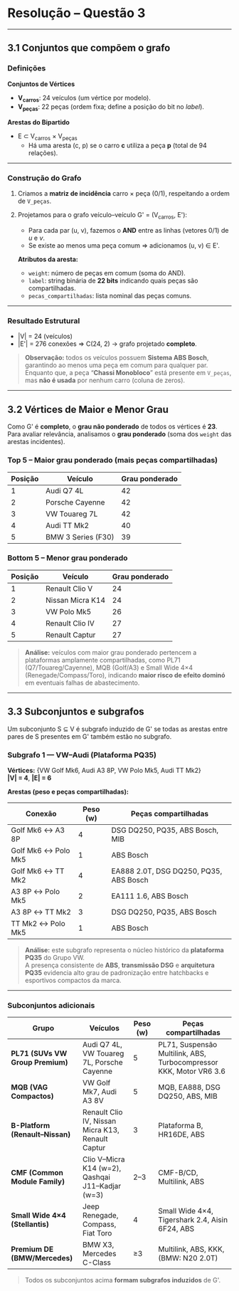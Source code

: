 # Resolução – Questão 3

---

## 3.1 Conjuntos que compõem o grafo

### Definições

**Conjuntos de Vértices**

- **V<sub>carros</sub>**: 24 veículos (um vértice por modelo).  
- **V<sub>peças</sub>**: 22 peças (ordem fixa; define a posição do bit no *label*).

**Arestas do Bipartido**  
- E ⊂ V<sub>carros</sub> × V<sub>peças</sub>  
  - Há uma aresta (c, p) se o carro **c** utiliza a peça **p** (total de 94 relações).

---

### Construção do Grafo

1. Criamos a **matriz de incidência** carro × peça (0/1), respeitando a ordem de `V_peças`.
2. Projetamos para o grafo veículo–veículo G' = (V<sub>carros</sub>, E'):
   - Para cada par (u, v), fazemos o **AND** entre as linhas (vetores 0/1) de *u* e *v*.
   - Se existe ao menos uma peça comum ⇒ adicionamos (u, v) ∈ E'.

   **Atributos da aresta:**
   - `weight`: número de peças em comum (soma do AND).
   - `label`: string binária de **22 bits** indicando quais peças são compartilhadas.
   - `pecas_compartilhadas`: lista nominal das peças comuns.

---

### Resultado Estrutural

- |V| = 24 (veículos)  
- |E'| = 276 conexões ⇒ C(24, 2) → grafo projetado **completo**.

> **Observação:** todos os veículos possuem **Sistema ABS Bosch**, garantindo ao menos uma peça em comum para qualquer par. Enquanto que, a peça “**Chassi Monobloco**” está presente em `V_peças`, mas **não é usada** por nenhum carro (coluna de zeros).

---

## 3.2 Vértices de Maior e Menor Grau

Como G' é **completo**, o **grau não ponderado** de todos os vértices é **23**.  
Para avaliar relevância, analisamos o **grau ponderado** (soma dos `weight` das arestas incidentes).

### Top 5 – Maior grau ponderado (mais peças compartilhadas)

| Posição | Veículo               | Grau ponderado |
|----------|----------------------|----------------|
| 1        | Audi Q7 4L           | 42             |
| 2        | Porsche Cayenne      | 42             |
| 3        | VW Touareg 7L        | 42             |
| 4        | Audi TT Mk2          | 40             |
| 5        | BMW 3 Series (F30)   | 39             |

### Bottom 5 – Menor grau ponderado

| Posição | Veículo             | Grau ponderado |
|----------|--------------------|----------------|
| 1        | Renault Clio V     | 24             |
| 2        | Nissan Micra K14   | 24             |
| 3        | VW Polo Mk5        | 26             |
| 4        | Renault Clio IV    | 27             |
| 5        | Renault Captur     | 27             |

> **Análise:** veículos com maior grau ponderado pertencem a plataformas amplamente compartilhadas, como PL71 (Q7/Touareg/Cayenne), MQB (Golf/A3) e Small Wide 4×4 (Renegade/Compass/Toro), indicando **maior risco de efeito dominó** em eventuais falhas de abastecimento.

---

## 3.3 Subconjuntos e subgrafos

Um subconjunto S ⊆ V é subgrafo induzido de G' se todas as arestas entre pares de S presentes em G' também estão no subgrafo.

### **Subgrafo 1 — VW–Audi (Plataforma PQ35)**

**Vértices:** {VW Golf Mk6, Audi A3 8P, VW Polo Mk5, Audi TT Mk2}  
**|V| = 4**, **|E| = 6**

**Arestas (peso e peças compartilhadas):**

| Conexão | Peso (w) | Peças compartilhadas |
|----------|-----------|----------------------|
| Golf Mk6 ↔ A3 8P | 4 | DSG DQ250, PQ35, ABS Bosch, MIB |
| Golf Mk6 ↔ Polo Mk5 | 1 | ABS Bosch |
| Golf Mk6 ↔ TT Mk2 | 4 | EA888 2.0T, DSG DQ250, PQ35, ABS Bosch |
| A3 8P ↔ Polo Mk5 | 2 | EA111 1.6, ABS Bosch |
| A3 8P ↔ TT Mk2 | 3 | DSG DQ250, PQ35, ABS Bosch |
| TT Mk2 ↔ Polo Mk5 | 1 | ABS Bosch |

> **Análise:** este subgrafo representa o núcleo histórico da **plataforma PQ35** do Grupo VW.  
> A presença consistente de **ABS**, **transmissão DSG** e **arquitetura PQ35** evidencia alto grau de padronização entre hatchbacks e esportivos compactos da marca.

---

### Subconjuntos adicionais

| Grupo | Veículos | Peso (w) | Peças compartilhadas |
|--------|-----------|-----------|-----------------------|
| **PL71 (SUVs VW Group Premium)** | Audi Q7 4L, VW Touareg 7L, Porsche Cayenne | 5 | PL71, Suspensão Multilink, ABS, Turbocompressor KKK, Motor VR6 3.6 |
| **MQB (VAG Compactos)** | VW Golf Mk7, Audi A3 8V | 5 | MQB, EA888, DSG DQ250, ABS, MIB |
| **B-Platform (Renault–Nissan)** | Renault Clio IV, Nissan Micra K13, Renault Captur | 3 | Plataforma B, HR16DE, ABS |
| **CMF (Common Module Family)** | Clio V–Micra K14 (w=2), Qashqai J11–Kadjar (w=3) | 2–3 | CMF-B/CD, Multilink, ABS |
| **Small Wide 4×4 (Stellantis)** | Jeep Renegade, Compass, Fiat Toro | 4 | Small Wide 4×4, Tigershark 2.4, Aisin 6F24, ABS |
| **Premium DE (BMW/Mercedes)** | BMW X3, Mercedes C-Class | ≥3 | Multilink, ABS, KKK, (BMW: N20 2.0T) |

> Todos os subconjuntos acima **formam subgrafos induzidos** de G'.
